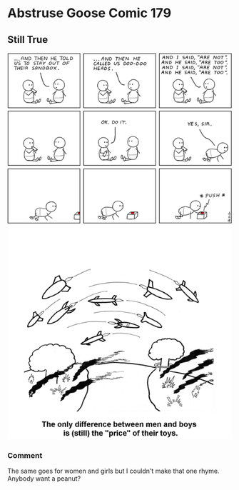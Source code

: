 # Abstruse Goose Comic 179
## Still True

![image](still_true.png)
### Comment
The same goes for women and girls but I couldn't make that one rhyme. Anybody want a peanut?
